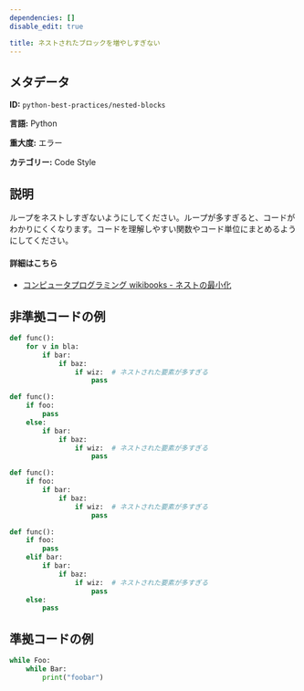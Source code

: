 ```yaml
---
dependencies: []
disable_edit: true

title: ネストされたブロックを増やしすぎない
---
```

## メタデータ
**ID:** `python-best-practices/nested-blocks`

**言語:** Python

**重大度:** エラー

**カテゴリー:** Code Style

## 説明
ループをネストしすぎないようにしてください。ループが多すぎると、コードがわかりにくくなります。コードを理解しやすい関数やコード単位にまとめるようにしてください。

#### 詳細はこちら

 - [コンピュータプログラミング wikibooks - ネストの最小化](https://en.wikibooks.org/wiki/Computer_Programming/Coding_Style/Minimize_nesting)


## 非準拠コードの例
```python
def func():
    for v in bla:
        if bar:
            if baz:
                if wiz:  # ネストされた要素が多すぎる
                    pass
```

```python
def func():
    if foo:
        pass
    else:
        if bar:
            if baz:
                if wiz:  # ネストされた要素が多すぎる
                    pass
```

```python
def func():
    if foo:
        if bar:
            if baz:
                if wiz:  # ネストされた要素が多すぎる
                    pass
```

```python
def func():
    if foo:
        pass
    elif bar:
        if bar:
            if baz:
                if wiz:  # ネストされた要素が多すぎる
                    pass
    else:
        pass
```

## 準拠コードの例
```python
while Foo:
    while Bar:
        print("foobar")
```

